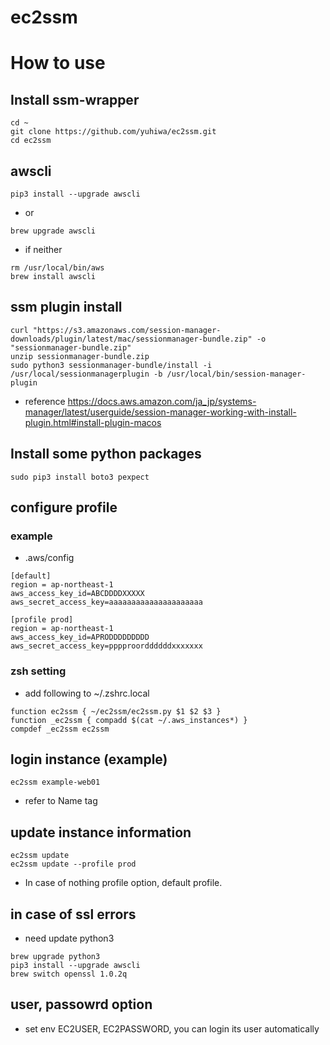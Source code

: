 # ec2ssm

# How to use

## Install ssm-wrapper
```
cd ~
git clone https://github.com/yuhiwa/ec2ssm.git
cd ec2ssm
```


## awscli

```
pip3 install --upgrade awscli
```
- or
```
brew upgrade awscli
```

- if neither
```
rm /usr/local/bin/aws
brew install awscli
```

## ssm plugin install

```
curl "https://s3.amazonaws.com/session-manager-downloads/plugin/latest/mac/sessionmanager-bundle.zip" -o "sessionmanager-bundle.zip"
unzip sessionmanager-bundle.zip
sudo python3 sessionmanager-bundle/install -i /usr/local/sessionmanagerplugin -b /usr/local/bin/session-manager-plugin
```

- reference
https://docs.aws.amazon.com/ja_jp/systems-manager/latest/userguide/session-manager-working-with-install-plugin.html#install-plugin-macos

## Install some python packages
```
sudo pip3 install boto3 pexpect
```

## configure profile

### example
- .aws/config 
```
[default]
region = ap-northeast-1
aws_access_key_id=ABCDDDDXXXXX
aws_secret_access_key=aaaaaaaaaaaaaaaaaaaaa

[profile prod]
region = ap-northeast-1
aws_access_key_id=APRODDDDDDDDD
aws_secret_access_key=pppproorddddddxxxxxxx
```

### zsh setting
- add following to ~/.zshrc.local 
```
function ec2ssm { ~/ec2ssm/ec2ssm.py $1 $2 $3 }
function _ec2ssm { compadd $(cat ~/.aws_instances*) }
compdef _ec2ssm ec2ssm
```

## login instance (example)
```
ec2ssm example-web01
```
- refer to Name tag


## update instance information
```
ec2ssm update
ec2ssm update --profile prod
```
- In case of nothing profile option, default profile.

## in case of ssl errors
- need update python3
```
brew upgrade python3
pip3 install --upgrade awscli
brew switch openssl 1.0.2q
```

## user, passowrd option
- set env EC2USER, EC2PASSWORD, you can login its user automatically

